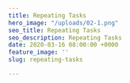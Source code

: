 ```yaml
---
title: Repeating Tasks
hero_image: "/uploads/02-1.png"
seo_title: Repeating Tasks
seo_description: Repeating Tasks
date: 2020-03-16 08:00:00 +0000
feature_image: ''
slug: repeating-tasks

---
```

